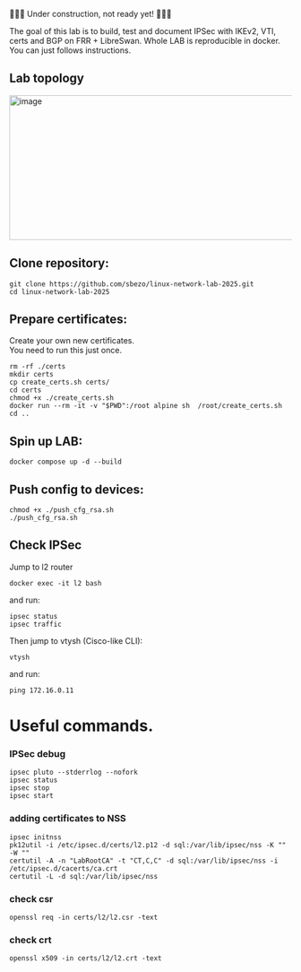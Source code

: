 🚧🚧🚧 Under construction, not ready yet! 🚧🚧🚧



The goal of this lab is to build, test and document IPSec with IKEv2, VTI, certs and BGP on FRR + LibreSwan.
Whole LAB is reproducible in docker. You can just follows instructions.   

## Lab topology
<img width="902" height="258" alt="image" src="https://github.com/user-attachments/assets/55b04537-f1e1-4d1c-90e9-0135d8e0fa56" />


## Clone repository:
```
git clone https://github.com/sbezo/linux-network-lab-2025.git
cd linux-network-lab-2025
```

## Prepare certificates:
Create your own new certificates.   
You need to run this just once.

```
rm -rf ./certs
mkdir certs
cp create_certs.sh certs/
cd certs
chmod +x ./create_certs.sh
docker run --rm -it -v "$PWD":/root alpine sh  /root/create_certs.sh
cd ..
```

## Spin up LAB:
```
docker compose up -d --build
```

## Push config to devices:
```
chmod +x ./push_cfg_rsa.sh
./push_cfg_rsa.sh
```

## Check IPSec

Jump to l2 router
```
docker exec -it l2 bash
```
and run:
```
ipsec status
ipsec traffic
```
Then jump to vtysh (Cisco-like CLI):
```
vtysh
```
and run:
```
ping 172.16.0.11
```

# Useful commands.  

### IPSec debug
```
ipsec pluto --stderrlog --nofork
ipsec status
ipsec stop
ipsec start
```

### adding certificates to NSS
```
ipsec initnss
pk12util -i /etc/ipsec.d/certs/l2.p12 -d sql:/var/lib/ipsec/nss -K "" -W ""
certutil -A -n "LabRootCA" -t "CT,C,C" -d sql:/var/lib/ipsec/nss -i /etc/ipsec.d/cacerts/ca.crt
certutil -L -d sql:/var/lib/ipsec/nss
```

### check csr
```
openssl req -in certs/l2/l2.csr -text
```
### check crt
```
openssl x509 -in certs/l2/l2.crt -text
```

